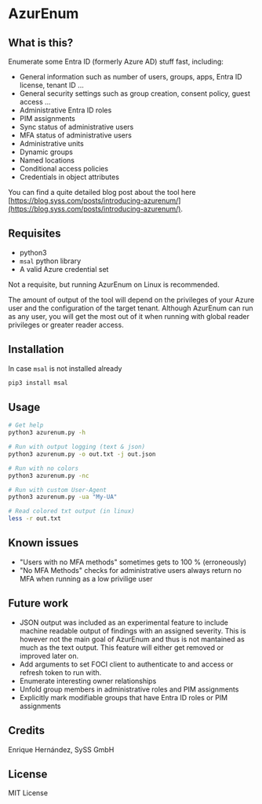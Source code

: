 # AzurEnum

## What is this?

Enumerate some Entra ID (formerly Azure AD) stuff fast, including:

- General information such as number of users, groups, apps, Entra ID license, tenant ID ...
- General security settings such as group creation, consent policy, guest access ...
- Administrative Entra ID roles
- PIM assignments
- Sync status of administrative users
- MFA status of administrative users
- Administrative units
- Dynamic groups
- Named locations
- Conditional access policies
- Credentials in object attributes

You can find a quite detailed blog post about the tool here [https://blog.syss.com/posts/introducing-azurenum/](https://blog.syss.com/posts/introducing-azurenum/).

## Requisites

- python3
- `msal` python library
- A valid Azure credential set

Not a requisite, but running AzurEnum on Linux is recommended.

The amount of output of the tool will depend on the privileges of your Azure user and the configuration of the target tenant. Although AzurEnum can run as any user, you will get the most out of it when running with global reader privileges or greater reader access.

## Installation

In case `msal` is not installed already

```sh
pip3 install msal
```

## Usage

```sh
# Get help
python3 azurenum.py -h

# Run with output logging (text & json)
python3 azurenum.py -o out.txt -j out.json

# Run with no colors
python3 azurenum.py -nc

# Run with custom User-Agent
python3 azurenum.py -ua "My-UA"

# Read colored txt output (in linux)
less -r out.txt
```

## Known issues

- "Users with no MFA methods" sometimes gets to 100 % (erroneously)
- "No MFA Methods" checks for administrative users always return no MFA when running as a low privilige user

## Future work

- JSON output was included as an experimental feature to include machine readable output of findings with an assigned severity. This is however not the main goal of AzurEnum and thus is not mantained as much as the text output. This feature will either get removed or improved later on.
- Add arguments to set FOCI client to authenticate to and access or refresh token to run with.
- Enumerate interesting owner relationships
- Unfold group members in administrative roles and PIM assignments
- Explicitly mark modifiable groups that have Entra ID roles or PIM assignments

## Credits

Enrique Hernández, SySS GmbH

## License

MIT License